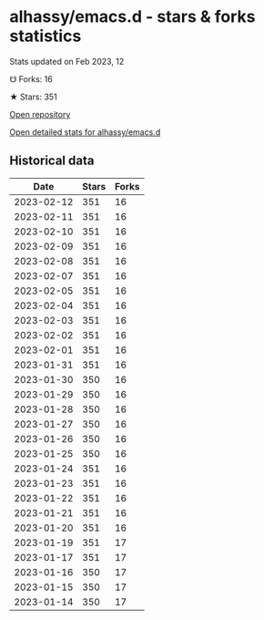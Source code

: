 # alhassy/emacs.d - stars & forks statistics

Stats updated on Feb 2023, 12

☋ Forks: 16

★ Stars: 351

[Open repository](https://github.com/alhassy/emacs.d)

[Open detailed stats for alhassy/emacs.d](https://reviewgithub.com/rep/alhassy/emacs.d)

## Historical data
| Date | Stars | Forks |
|------|-------|-------|
| 2023-02-12 | 351 | 16 | 
| 2023-02-11 | 351 | 16 | 
| 2023-02-10 | 351 | 16 | 
| 2023-02-09 | 351 | 16 | 
| 2023-02-08 | 351 | 16 | 
| 2023-02-07 | 351 | 16 | 
| 2023-02-05 | 351 | 16 | 
| 2023-02-04 | 351 | 16 | 
| 2023-02-03 | 351 | 16 | 
| 2023-02-02 | 351 | 16 | 
| 2023-02-01 | 351 | 16 | 
| 2023-01-31 | 351 | 16 | 
| 2023-01-30 | 350 | 16 | 
| 2023-01-29 | 350 | 16 | 
| 2023-01-28 | 350 | 16 | 
| 2023-01-27 | 350 | 16 | 
| 2023-01-26 | 350 | 16 | 
| 2023-01-25 | 350 | 16 | 
| 2023-01-24 | 351 | 16 | 
| 2023-01-23 | 351 | 16 | 
| 2023-01-22 | 351 | 16 | 
| 2023-01-21 | 351 | 16 | 
| 2023-01-20 | 351 | 16 | 
| 2023-01-19 | 351 | 17 | 
| 2023-01-17 | 351 | 17 | 
| 2023-01-16 | 350 | 17 | 
| 2023-01-15 | 350 | 17 | 
| 2023-01-14 | 350 | 17 | 

